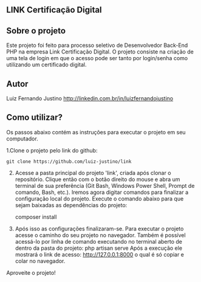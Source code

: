 ## LINK Certificação Digital

## Sobre o projeto
Este projeto foi feito para processo seletivo de Desenvolvedor Back-End PHP na empresa Link Certificação Digital. O projeto consiste na criação de uma tela de login em que o acesso pode ser tanto por login/senha como utilizando um certificado digital.

## Autor
Luiz Fernando Justino <http://linkedin.com.br/in/luizfernandojustino>

## Como utilizar?
Os passos abaixo contém as instruções para executar o projeto em seu computador.

1.Clone o projeto pelo link do github:

	git clone https://github.com/luiz-justino/link

2) Acesse a pasta principal do projeto 'link', criada após clonar o repositório.
Clique então com o botão direito do mouse e abra um terminal de sua preferência (Git Bash, Windows Power Shell, Prompt
de comando, Bash, etc.). Iremos agora digitar comandos para finalizar a configuração local do projeto.
Execute o comando abaixo para que sejam baixadas as dependências do projeto:

	composer install

3) Após isso as configurações finalizaram-se. Para executar o projeto acesse o caminho do seu projeto no navegador. Também é possível acessá-lo
por linha de comando executando no terminal aberto de dentro da pasta do projeto:
	php artisan serve
Após a execução ele mostrará o link de acesso: http://127.0.0.1:8000
o qual é só copiar e colar no navegador.

Aproveite o projeto!
